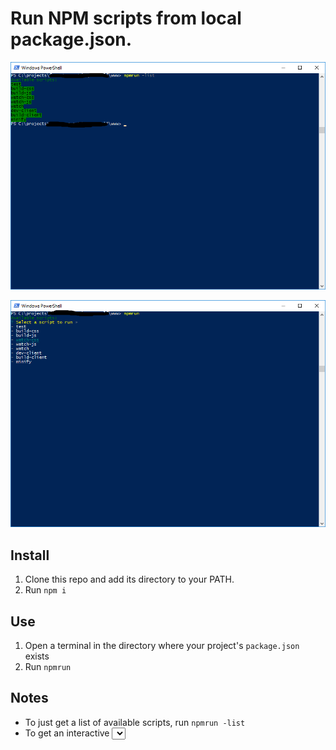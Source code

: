 # Run NPM scripts from local package.json.

![List only](https://github.com/ThePaavero/npmrun/blob/master/screenshot-list.png)

![With prompt](https://github.com/ThePaavero/npmrun/blob/master/screenshot-select.png)

## Install
1. Clone this repo and add its directory to your PATH.
2. Run `npm i`

## Use
1. Open a terminal in the directory where your project's `package.json` exists
2. Run `npmrun`

## Notes
* To just get a list of available scripts, run `npmrun -list`
* To get an interactive <select> type of list, run `npmrun` without any flags
